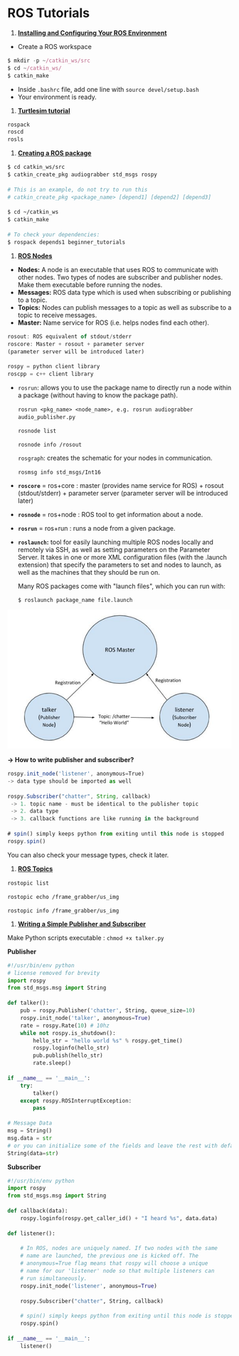 # ROS Tutorials

1. [**Installing and Configuring Your ROS Environment**](http://wiki.ros.org/ROS/Tutorials/InstallingandConfiguringROSEnvironment)
- Create a ROS workspace

```jsx
$ mkdir -p ~/catkin_ws/src
$ cd ~/catkin_ws/
$ catkin_make
```

- Inside `.bashrc` file, add one line with `source devel/setup.bash`
- Your environment is ready.

1. [**Turtlesim tutorial**](http://wiki.ros.org/ROS/Tutorials/NavigatingTheFilesystem)

```bash
rospack 
roscd
rosls 
```

1. [**Creating a ROS package**](http://wiki.ros.org/ROS/Tutorials/CreatingPackage) 

```bash
$ cd catkin_ws/src
$ catkin_create_pkg audiograbber std_msgs rospy

# This is an example, do not try to run this
# catkin_create_pkg <package_name> [depend1] [depend2] [depend3]

$ cd ~/catkin_ws
$ catkin_make

# To check your dependencies:
$ rospack depends1 beginner_tutorials
```

1. [**ROS Nodes**](http://wiki.ros.org/ROS/Tutorials/UnderstandingNodes) 
- **Nodes:** A node is an executable that uses ROS to communicate with other nodes. Two types of nodes are subscriber and publisher nodes. Make them executable before running the nodes.
- **Messages:** ROS data type which is used when subscribing or publishing to a topic.
- **Topics:** Nodes can publish messages to a topic as well as subscribe to a topic to receive messages.
- **Master:** Name service for ROS (i.e. helps nodes find each other).

```jsx
rosout: ROS equivalent of stdout/stderr
roscore: Master + rosout + parameter server 
(parameter server will be introduced later)

rospy = python client library
roscpp = c++ client library
```

- `rosrun`: allows you to use the package name to directly run a node within a package (without having to know the package path).
    
    `rosrun <pkg_name> <node_name>, e.g. rosrun audiograbber audio_publisher.py`
    
    `rosnode list`
    
    `rosnode info /rosout`
    
    `rosgraph`: creates the schematic for your nodes in communication. 
    
    `rosmsg info std_msgs/Int16` 
    
- **`roscore`** = ros+core : master (provides name service for ROS) + rosout (stdout/stderr) + parameter server (parameter server will be introduced later)
- **`rosnode`** = ros+node : ROS tool to get information about a node.
- **`rosrun`** = ros+run : runs a node from a given package.
- **`roslaunch`:** tool for easily launching multiple ROS nodes locally and remotely via SSH, as well as setting parameters on the Parameter Server. It takes in one or more XML configuration files (with the .launch extension) that specify the parameters to set and nodes to launch, as well as the machines that they should be run on.
    
    Many ROS packages come with "launch files", which you can run with:
    
    ```
    $ roslaunch package_name file.launch
    ```
    

![ros_tutorials](figures/ros_tutorials.png)

**→ How to write publisher and subscriber?** 

```jsx
rospy.init_node('listener', anonymous=True)
-> data type should be imported as well

rospy.Subscriber("chatter", String, callback) 
 -> 1. topic name - must be identical to the publisher topic 
 -> 2. data type 
 -> 3. callback functions are like running in the background

# spin() simply keeps python from exiting until this node is stopped
rospy.spin()
```

You can also check your message types, check it later. 

1. [**ROS Topics**](http://wiki.ros.org/ROS/Tutorials/UnderstandingTopics)

`rostopic list`

`rostopic echo /frame_grabber/us_img` 

`rostopic info /frame_grabber/us_img` 

1. [**Writing a Simple Publisher and Subscriber**](http://wiki.ros.org/ROS/Tutorials/WritingPublisherSubscriber%28python%29)

Make Python scripts executable : `chmod +x talker.py` 

**Publisher**

```python
#!/usr/bin/env python
# license removed for brevity
import rospy
from std_msgs.msg import String

def talker():
    pub = rospy.Publisher('chatter', String, queue_size=10)
    rospy.init_node('talker', anonymous=True)
    rate = rospy.Rate(10) # 10hz
    while not rospy.is_shutdown():
        hello_str = "hello world %s" % rospy.get_time()
        rospy.loginfo(hello_str)
        pub.publish(hello_str)
        rate.sleep()

if __name__ == '__main__':
    try:
        talker()
    except rospy.ROSInterruptException:
        pass

# Message Data
msg = String()
msg.data = str
# or you can initialize some of the fields and leave the rest with default values:
String(data=str) 
```

**Subscriber**

```python
#!/usr/bin/env python
import rospy
from std_msgs.msg import String

def callback(data):
    rospy.loginfo(rospy.get_caller_id() + "I heard %s", data.data)
    
def listener():

    # In ROS, nodes are uniquely named. If two nodes with the same
    # name are launched, the previous one is kicked off. The
    # anonymous=True flag means that rospy will choose a unique
    # name for our 'listener' node so that multiple listeners can
    # run simultaneously.
    rospy.init_node('listener', anonymous=True)

    rospy.Subscriber("chatter", String, callback)

    # spin() simply keeps python from exiting until this node is stopped
    rospy.spin()

if __name__ == '__main__':
    listener()
```
